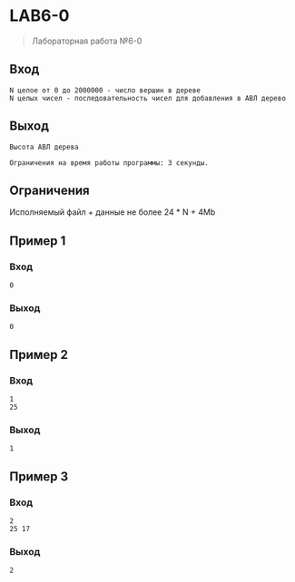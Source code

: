 # LAB6-0
> Лабораторная работа №6-0
## Вход
```
N целое от 0 до 2000000 - число вершин в дереве
N целых чисел - последовательность чисел для добавления в АВЛ дерево
```
## Выход
```
Высота АВЛ дерева

Ограничения на время работы программы: 3 секунды.
```
## Ограничения
Исполняемый файл + данные не более 24 * N + 4Mb
## Пример 1
### Вход
```
0

```
### Выход
```
0
```
## Пример 2
### Вход
```
1
25
```
### Выход
```
1
```
## Пример 3
### Вход
```
2
25 17
```
### Выход
```
2
```

